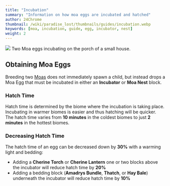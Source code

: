 ```yaml
---
title: "Incubation"
summary: "Information on how moa eggs are incubated and hatched"
author: 24Chrome
thumbnail: /wiki/paradise_lost/thumbnails/guides/incubation.webp
keywords: [moa, incubation, guide, egg, incubator, nest]
weight: 2
---
```


<img src="/wiki/paradise_lost/guides/incubation.webp">
Two Moa eggs incubating on the porch of a small house.

## Obtaining Moa Eggs
Breeding two [Moas](/wiki/paradise-lost/mobs/moa/) does not immediately spawn a child, but instead drops a Moa Egg that must be incubated in either an **Incubator** or **Moa Nest** block. 

### Hatch Time
Hatch time is determined by the biome where the incubation is taking place. Incubating in warmer biomes is easier and thus hatching will be quicker.
The hatch time varies from **10 minutes** in the coldest biomes to just **2 minutes** in the hottest biomes.

### Decreasing Hatch Time
The hatch time of an egg can be decreased down by **30%** with a warming light and bedding:
* Adding a **Cherine Torch** or **Cherine Lantern** one or two blocks above the incubator will reduce hatch time by **20%**
* Adding a bedding block (**Amadrys Bundle**, **Thatch**, or **Hay Bale**) underneath the incubator will reduce hatch time by **10%**
